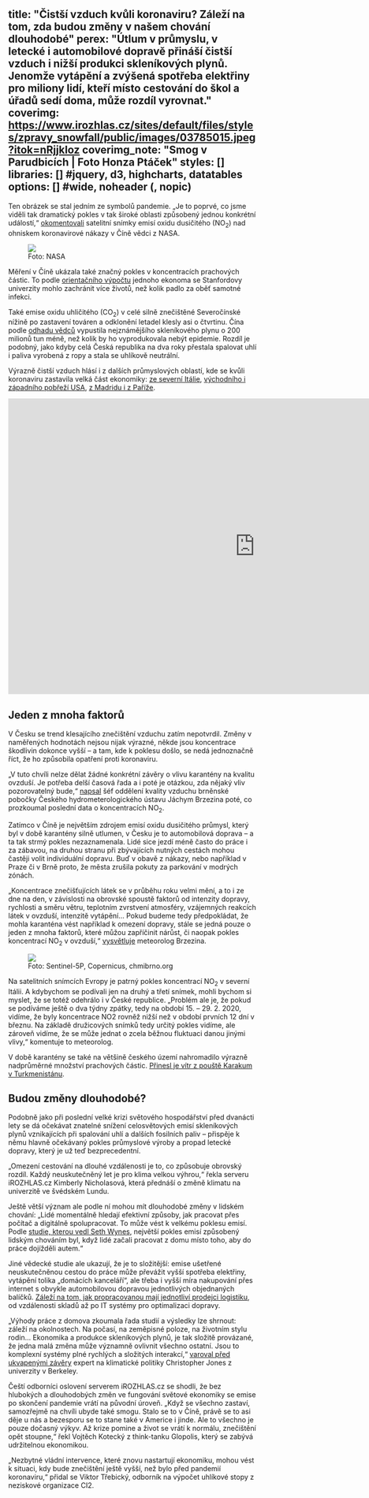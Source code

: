 title: "Čistší vzduch kvůli koronaviru? Záleží na tom, zda budou změny v našem chování dlouhodobé"
perex: "Útlum v průmyslu, v letecké i automobilové dopravě přináší čistší vzduch i nižší produkci skleníkových plynů. Jenomže vytápění a zvýšená spotřeba elektřiny pro miliony lidí, kteří místo cestování do škol a úřadů sedí doma, může rozdíl vyrovnat."
coverimg: https://www.irozhlas.cz/sites/default/files/styles/zpravy_snowfall/public/images/03785015.jpeg?itok=nRjjkIoz
coverimg_note: "Smog v Parudbicích | Foto Honza Ptáček"
styles: []
libraries: [] #jquery, d3, highcharts, datatables
options: [] #wide, noheader (, nopic)
---

Ten obrázek se stal jedním ze symbolů pandemie. „Je to poprvé, co jsme viděli tak dramatický pokles v tak široké oblasti způsobený jednou konkrétní událostí,“ [okomentovali](https://edition.cnn.com/2020/03/16/asia/china-pollution-coronavirus-hnk-intl/index.html) satelitní snímky emisí oxidu dusičitého (NO<sub>2</sub>) nad ohniskem koronavirové nákazy v Číně vědci z NASA.

<wide>
<figure>
<img src="https://data.irozhlas.cz/korona-emise/media/cina.png">
<figcaption>Foto: NASA</figcaption>
</figure>
</wide>	

Měření v Číně ukázala také značný pokles v koncentracích prachových částic. To podle [orientačního výpočtu](http://www.g-feed.com/2020/03/covid-19-reduces-economic-activity.html) jednoho ekonoma se Stanfordovy univerzity mohlo zachránit více životů, než kolik padlo za oběť samotné infekci. 

Také emise oxidu uhličitého (CO<sub>2</sub>) v celé silně znečištěné Severočínské nížině po zastavení  továren a odklonění letadel klesly asi o čtvrtinu. Čína podle [odhadu vědců](https://www.marketwatch.com/story/guid/4406718a-6851-11ea-ac33-9c5786494c7c?siteid=rss&rss=1) vypustila nejznámějšího skleníkového plynu o 200 milionů tun méně, než kolik by ho vyprodukovala nebýt epidemie. Rozdíl je podobný, jako kdyby celá Česká republika na dva roky přestala spalovat uhlí i paliva vyrobená z ropy a stala se uhlíkově neutrální.

Výrazně čistší vzduch hlásí i z dalších průmyslových oblastí, kde se kvůli koronaviru zastavila velká část ekonomiky: [ze severní Itálie](https://atmosphere.copernicus.eu/air-quality-information-confirms-reduced-activity-levels-due-lockdown-italy), [východního i západního pobřeží USA](https://www.nytimes.com/interactive/2020/03/22/climate/coronavirus-usa-traffic.html), [z Madridu i z Paříže](https://www.esa.int/Applications/Observing_the_Earth/Copernicus/Sentinel-5P/Coronavirus_lockdown_leading_to_drop_in_pollution_across_Europe).

<wide>
<iframe width="1000" height="600" src="https://www.youtube.com/embed/ARpxtAKsORw" frameborder="0" allow="accelerometer; autoplay; encrypted-media; gyroscope; picture-in-picture" allowfullscreen></iframe>
</wide>
<br>

## Jeden z mnoha faktorů
V Česku se trend klesajícího znečištění vzduchu zatím nepotvrdil. Změny v naměřených hodnotách nejsou nijak výrazné, někde jsou koncentrace škodlivin dokonce vyšší – a tam, kde k poklesu došlo, se nedá jednoznačně říct, že ho způsobila opatření proti koronaviru.

„V tuto chvíli  nelze dělat žádné konkrétní závěry o vlivu karantény na kvalitu ovzduší. Je potřeba delší časová řada a i poté je otázkou, zda nějaký vliv pozorovatelný bude,“ [napsal](https://chmibrno.org/blog/2020/03/24/koncentrace-no2-behem-karanteny-v-ceske-republice-druzicove-snimky-a-stanicni-data/ ) šéf oddělení kvality vzduchu brněnské pobočky Českého hydrometerologického ústavu Jáchym Brzezina poté, co prozkoumal poslední data o koncentracích NO<sub>2</sub>.

Zatímco v Číně je největším zdrojem emisí oxidu dusičitého průmysl, který byl v době karantény silně utlumen, v Česku je to automobilová doprava – a ta tak strmý pokles nezaznamenala. Lidé sice jezdí méně často do práce i za zábavou, na druhou stranu při zbývajících nutných cestách mohou častěji volit individuální dopravu. Buď v obavě z nákazy, nebo například v Praze či v Brně proto, že města zrušila pokuty za parkování v modrých zónách.

„Koncentrace znečišťujících látek se v průběhu roku velmi mění, a to i ze dne na den, v závislosti na obrovské spoustě faktorů od intenzity dopravy, rychlosti a směru větru, teplotním zvrstvení atmosféry, vzájemných reakcích látek v ovzduší, intenzitě vytápění... Pokud budeme tedy předpokládat, že mohla karanténa vést například k omezení dopravy, stále se jedná pouze o jeden z mnoha faktorů, které můžou zapříčinit nárůst, či naopak pokles koncentrací NO<sub>2</sub> v ovzduší,“ [vysvětluje](https://chmibrno.org/blog/2020/03/24/koncentrace-no2-behem-karanteny-v-ceske-republice-druzicove-snimky-a-stanicni-data/ ) meteorolog Brzezina.

<wide>
<figure>
<img src="https://data.irozhlas.cz/korona-emise/media/evropa.png">
<figcaption>Foto: Sentinel-5P, Copernicus, chmibrno.org</figcaption>
</figure>
</wide>

Na satelitních snímcích Evropy je patrný pokles koncentrací NO<sub>2</sub> v severní Itálii. A kdybychom se podívali jen na druhý a třetí snímek, mohli bychom si myslet, že se totéž odehrálo i v České republice. „Problém ale je, že pokud se podíváme ještě o dva týdny zpátky, tedy na období 15. – 29. 2. 2020, vidíme, že byly koncentrace NO2 rovněž nižší než v období prvních 12 dní v březnu. Na základě družicových snímků tedy určitý pokles vidíme, ale zároveň vidíme, že se může jednat o zcela běžnou fluktuaci danou jinými vlivy,“ komentuje to meteorolog.

V době karantény se také na většině českého území nahromadilo výrazně nadprůměrné množství prachových částic. [Přinesl je vítr z pouště Karakum v Turkmenistánu](https://chmibrno.org/blog/2020/03/28/zhorsena-kvalita-ovzdusi-na-uzemi-cr/).

## Budou změny dlouhodobé?
Podobně jako při poslední velké krizi světového hospodářství před dvanácti lety se dá očekávat znatelné snížení celosvětových emisí skleníkových plynů vznikajících při spalování uhlí a dalších fosilních paliv – přispěje k němu hlavně očekávaný pokles průmyslové výroby a propad letecké dopravy, který je už teď bezprecedentní.

„Omezení cestování na dlouhé vzdálenosti je to, co způsobuje obrovský rozdíl. Každý neuskutečněný let je pro klima velkou výhrou,“ řekla serveru iROZHLAS.cz Kimberly Nicholasová, která přednáší o změně klimatu na univerzitě ve švédském Lundu.

<!--[[ZPRAVY_ARTICLE:8166183:2:1]]-->

Ještě větší význam ale podle ní mohou mít dlouhodobé změny v lidském chování: „Lidé momentálně hledají efektivní způsoby, jak pracovat přes počítač a digitálně spolupracovat. To může vést k velkému poklesu emisí. Podle [studie, kterou vedl Seth Wynes](https://iopscience.iop.org/article/10.1088/1748-9326/aae5d7/pdf), největší pokles emisí způsobený lidským chováním byl, když lidé začali pracovat z domu místo toho, aby do práce dojížděli autem.“

Jiné vědecké studie ale ukazují, že je to složitější: emise ušetřené neuskutečněnou cestou do práce může převážit vyšší spotřeba elektřiny, vytápění tolika „domácích kanceláří“, ale třeba i vyšší míra nakupování přes internet s obvykle automobilovou dopravou jednotlivých objednaných balíčků. [Záleží na tom, jak propracovanou mají jednotliví prodejci logistiku](https://pubs.acs.org/doi/abs/10.1021/acs.est.9b06252), od vzdálenosti skladů až po IT systémy pro optimalizaci dopravy.

„Výhody práce z domova zkoumala řada studií a výsledky lze shrnout: záleží na okolnostech. Na počasí, na zeměpisné poloze, na životním stylu rodin... Ekonomika a produkce skleníkových plynů, je tak složitě provázané, že jedna malá změna může významně ovlivnit všechno ostatní. Jsou to komplexní systémy plné rychlých a složitých interakcí,“ [varoval před ukvapenými závěry](https://www.scientificamerican.com/article/how-the-coronavirus-pandemic-is-affecting-co2-emissions/) expert na klimatické politiky Christopher Jones z univerzity v Berkeley.

Čeští odborníci oslovení serverem iROZHLAS.cz se shodli, že bez hlubokých a dlouhodobých změn ve fungování světové ekonomiky se emise po skončení pandemie vrátí na původní úroveň. „Když se všechno zastaví, samozřejmě na chvíli ubyde také smogu. Stalo se to v Číně, právě se to asi děje u nás a bezesporu se to stane také v Americe i jinde. Ale to všechno je pouze dočasný výkyv. Až krize pomine a život se vrátí k normálu, znečištění opět stoupne,“ řekl Vojtěch Kotecký z think-tanku Glopolis, který se zabývá udržitelnou ekonomikou.

„Nezbytné vládní intervence, které znovu nastartují ekonomiku, mohou vést k situaci, kdy bude znečištění ještě vyšší, než bylo před pandemií koronaviru,“ přidal se Viktor Třebický, odborník na výpočet uhlíkové stopy z neziskové organizace CI2.